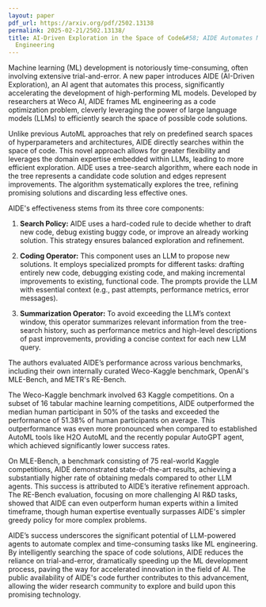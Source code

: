 ```yaml
---
layout: paper
pdf_url: https://arxiv.org/pdf/2502.13138
permalink: 2025-02-21/2502.13138/
title: AI-Driven Exploration in the Space of Code&#58; AIDE Automates Machine Learning
  Engineering
---
```




Machine learning (ML) development is notoriously time-consuming, often involving extensive trial-and-error.  A new paper introduces AIDE (AI-Driven Exploration), an AI agent that automates this process, significantly accelerating the development of high-performing ML models.  Developed by researchers at Weco AI, AIDE frames ML engineering as a code optimization problem, cleverly leveraging the power of large language models (LLMs) to efficiently search the space of possible code solutions.

Unlike previous AutoML approaches that rely on predefined search spaces of hyperparameters and architectures, AIDE directly searches within the space of code. This novel approach allows for greater flexibility and leverages the domain expertise embedded within LLMs, leading to more efficient exploration.  AIDE uses a tree-search algorithm, where each node in the tree represents a candidate code solution and edges represent improvements. The algorithm systematically explores the tree, refining promising solutions and discarding less effective ones.


AIDE's effectiveness stems from its three core components:

1. **Search Policy:**  AIDE uses a hard-coded rule to decide whether to draft new code, debug existing buggy code, or improve an already working solution. This strategy ensures balanced exploration and refinement.

2. **Coding Operator:** This component uses an LLM to propose new solutions. It employs specialized prompts for different tasks:  drafting entirely new code, debugging existing code, and making incremental improvements to existing, functional code. The prompts provide the LLM with essential context (e.g., past attempts, performance metrics, error messages).

3. **Summarization Operator:** To avoid exceeding the LLM’s context window, this operator summarizes relevant information from the tree-search history, such as performance metrics and high-level descriptions of past improvements, providing a concise context for each new LLM query.

The authors evaluated AIDE’s performance across various benchmarks, including their own internally curated Weco-Kaggle benchmark, OpenAI's MLE-Bench, and METR's RE-Bench.  

The Weco-Kaggle benchmark involved 63 Kaggle competitions. On a subset of 16 tabular machine learning competitions, AIDE outperformed the median human participant in 50% of the tasks and exceeded the performance of 51.38% of human participants on average.  This outperformance was even more pronounced when compared to established AutoML tools like H2O AutoML and the recently popular AutoGPT agent, which achieved significantly lower success rates.

On MLE-Bench, a benchmark consisting of 75 real-world Kaggle competitions, AIDE demonstrated state-of-the-art results, achieving a substantially higher rate of obtaining medals compared to other LLM agents. This success is attributed to AIDE’s iterative refinement approach.  The RE-Bench evaluation, focusing on more challenging AI R&D tasks, showed that AIDE can even outperform human experts within a limited timeframe, though human expertise eventually surpasses AIDE's simpler greedy policy for more complex problems.

AIDE’s success underscores the significant potential of LLM-powered agents to automate complex and time-consuming tasks like ML engineering.  By intelligently searching the space of code solutions, AIDE reduces the reliance on trial-and-error, dramatically speeding up the ML development process, paving the way for accelerated innovation in the field of AI. The public availability of AIDE's code further contributes to this advancement, allowing the wider research community to explore and build upon this promising technology.